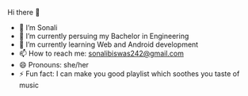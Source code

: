 Hi there 👋

- 👋 I’m Sonali
- 🔭 I’m currently persuing my Bachelor in Engineering
- 🌱 I’m currently learning Web and Android development
- 📫 How to reach me: sonalibiswas242@gmail.com
- 😄 Pronouns: she/her
- ⚡ Fun fact: I can make you good playlist which soothes you taste of music

